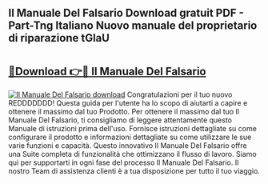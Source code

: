 ## Il Manuale Del Falsario Download gratuit PDF - Part-Tng Italiano Nuovo manuale del proprietario di riparazione tGlaU

# <h2><a href="http://dfbcn2.blite.top/?on=Il+Manuale+Del+Falsario">🔗Download 👉🔴 Il Manuale Del Falsario</a></h2>

[![Il Manuale Del Falsario download](https://i.imgur.com/lujVjoI.png)](http://dfbcn2.blite.top/?on=Il+Manuale+Del+Falsario)
Congratulazioni per il tuo nuovo REDDDDDDD! Questa guida per l'utente ha lo scopo di aiutarti a capire e ottenere il massimo dal tuo Prodotto. Per ottenere il massimo dal tuo Il Manuale Del Falsario, ti consigliamo di leggere attentamente questo Manuale di istruzioni prima dell'uso. Fornisce istruzioni dettagliate su come configurare il prodotto e informazioni dettagliate su come utilizzare le sue varie funzioni e capacità. Questo innovativo Il Manuale Del Falsario offre una Suite completa di funzionalità che ottimizzano il flusso di lavoro. Siamo qui per supportarti in ogni fase del processo Il Manuale Del Falsario. Il nostro Team di assistenza clienti è a tua disposizione per tutto il tuo viaggio.
